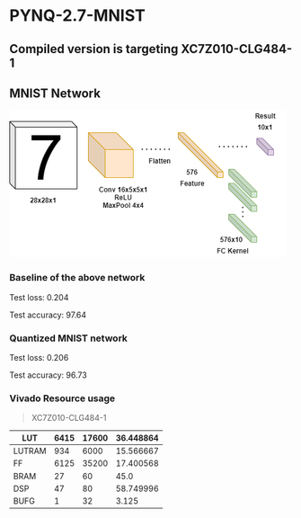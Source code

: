 # PYNQ-2.7-MNIST

## Compiled version is targeting XC7Z010-CLG484-1

## MNIST Network
![MNIST Layers](image/mnist_layers.png)

### Baseline of the above network
Test loss: 0.204

Test accuracy: 97.64

### Quantized MNIST network

Test loss: 0.206

Test accuracy: 96.73

### Vivado Resource usage

> XC7Z010-CLG484-1

| LUT    | 6415 | 17600 | 36.448864 |
|--------|------|-------|-----------|
| LUTRAM | 934  | 6000  | 15.566667 |
| FF     | 6125 | 35200 | 17.400568 |
| BRAM   | 27   | 60    | 45.0      |
| DSP    | 47   | 80    | 58.749996 |
| BUFG   | 1    | 32    | 3.125     |

